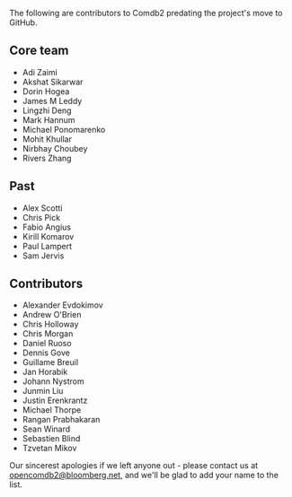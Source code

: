 The following are contributors to Comdb2 predating the project's move to GitHub.

## Core team
 * Adi Zaimi
 * Akshat Sikarwar
 * Dorin Hogea
 * James M Leddy
 * Lingzhi Deng
 * Mark Hannum
 * Michael Ponomarenko
 * Mohit Khullar
 * Nirbhay Choubey
 * Rivers Zhang

## Past
 * Alex Scotti
 * Chris Pick
 * Fabio Angius
 * Kirill Komarov
 * Paul Lampert
 * Sam Jervis

## Contributors
 * Alexander Evdokimov
 * Andrew O'Brien
 * Chris Holloway
 * Chris Morgan
 * Daniel Ruoso
 * Dennis Gove
 * Guillame Breuil
 * Jan Horabik
 * Johann Nystrom
 * Junmin Liu
 * Justin Erenkrantz
 * Michael Thorpe
 * Rangan Prabhakaran
 * Sean Winard
 * Sebastien Blind
 * Tzvetan Mikov

Our sincerest apologies if we left anyone out - please contact us at <opencomdb2@bloomberg.net>, and we'll be glad to add your name to the list.
